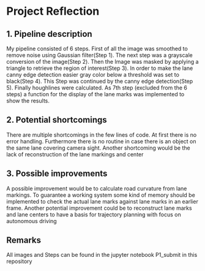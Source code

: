 # Project Reflection

## 1. Pipeline description
My pipeline consisted of 6 steps. First of all the image was smoothed to remove noise using Gaussian filter(Step 1). The next step was a grayscale conversion of the image(Step 2). Then the Image was masked by applying a triangle to retrieve the region of interest(Step 3). In order to make the lane canny edge detection easier gray color below a threshold was set to black(Step 4). This Step was continued by the canny edge detection(Step 5). Finally houghlines were calculated. As 7th step (excluded from the 6 steps) a function for the display of the lane marks was implemented to show the results.

## 2. Potential shortcomings

There are multiple shortcomings in the few lines of code. At first there is no error handling. 
Furthermore there is no routine in case there is an object on the same lane covering camera sight.
Another shortcoming would be the lack of reconstruction of the lane markings and center

## 3. Possible improvements

A possible improvement would be to calculate road curvature from lane markings.
To guarantee a working system some kind of memory should be implemented to check the actual lane marks against lane marks in an earlier frame. Another potential improvement could be to reconstruct lane marks and lane centers to have a basis for trajectory planning with focus on autonomous driving

## Remarks
All images and Steps can be found in the jupyter notebook P1_submit in this repository

